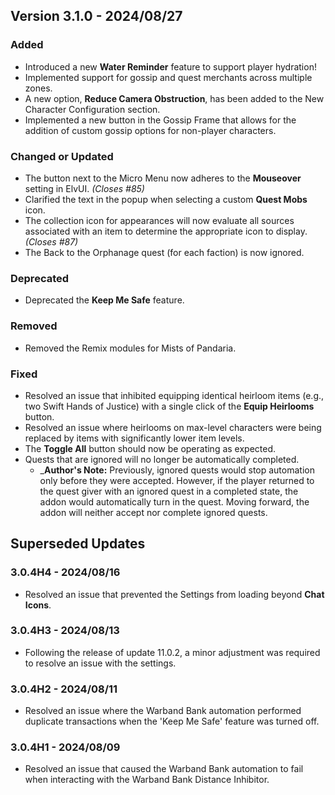 ## Version 3.1.0 - 2024/08/27

### Added
- Introduced a new **Water Reminder** feature to support player hydration!
- Implemented support for gossip and quest merchants across multiple zones.
- A new option, **Reduce Camera Obstruction**, has been added to the New Character Configuration section.
- Implemented a new button in the Gossip Frame that allows for the addition of custom gossip options for non-player characters.
### Changed or Updated
- The button next to the Micro Menu now adheres to the **Mouseover** setting in ElvUI. _(Closes #85)_
- Clarified the text in the popup when selecting a custom **Quest Mobs** icon.
- The collection icon for appearances will now evaluate all sources associated with an item to determine the appropriate icon to display. _(Closes #87)_
- The Back to the Orphanage quest (for each faction) is now ignored.
### Deprecated
- Deprecated the **Keep Me Safe** feature.
### Removed
- Removed the Remix modules for Mists of Pandaria.
### Fixed
- Resolved an issue that inhibited equipping identical heirloom items (e.g., two Swift Hands of Justice) with a single click of the **Equip Heirlooms** button.
- Resolved an issue where heirlooms on max-level characters were being replaced by items with significantly lower item levels.
- The **Toggle All** button should now be operating as expected.
- Quests that are ignored will no longer be automatically completed.
  - _**Author's Note:** Previously, ignored quests would stop automation only before they were accepted. However, if the player returned to the quest giver with an ignored quest in a completed state, the addon would automatically turn in the quest. Moving forward, the addon will neither accept nor complete ignored quests.

## Superseded Updates
### 3.0.4H4 - 2024/08/16
- Resolved an issue that prevented the Settings from loading beyond **Chat Icons**.
### 3.0.4H3 - 2024/08/13
- Following the release of update 11.0.2, a minor adjustment was required to resolve an issue with the settings.
### 3.0.4H2 - 2024/08/11
- Resolved an issue where the Warband Bank automation performed duplicate transactions when the 'Keep Me Safe' feature was turned off.
### 3.0.4H1 - 2024/08/09
- Resolved an issue that caused the Warband Bank automation to fail when interacting with the Warband Bank Distance Inhibitor.